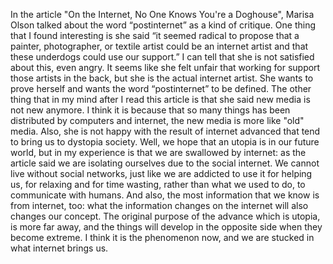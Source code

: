 <p>In the article "On the Internet, No One Knows You're a Doghouse", Marisa Olson talked about the word “postinternet” as a kind of critique. One thing that I found interesting is she said “it seemed radical to propose that a painter, photographer, or textile artist could be an internet artist and that these underdogs could use our support.” I can tell that she is not satisfied about this, even angry. It seems like she felt unfair that working for support those artists in the back, but she is the actual internet artist. She wants to prove herself and wants the word “postinternet” to be defined. The other thing that in my mind after I read this article is that she said new media is not new anymore. I think it is because that so many things has been distributed by computers and internet, the new media is more like "old" media. Also, she is not happy with the result of internet advanced that tend to bring us to dystopia society. Well, we hope that an utopia is in our future world, but in my experience is that we are swallowed by internet: as the article said we are isolating ourselves due to the social internet. We cannot live without social networks, just like we are addicted to use it for helping us, for relaxing and for time wasting, rather than what we used to do, to communicate with humans. And also, the most information that we know is from internet, too: what the information changes on the internet will also changes our concept. The original purpose of the advance which is utopia, is more far away, and the things will develop in the opposite side when they become extreme. I think it is the phenomenon now, and we are stucked in what internet brings us.</p>

